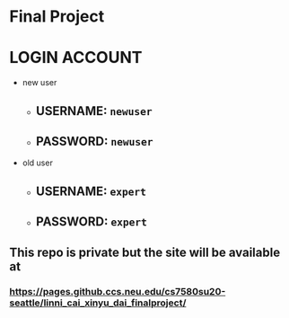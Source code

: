 # Final Project

# LOGIN ACCOUNT
- new user
   - ## USERNAME: `newuser`
   - ## PASSWORD: `newuser`
- old user
   - ## USERNAME: `expert`
   - ## PASSWORD: `expert`

## This repo is private but the site will be available at 
### https://pages.github.ccs.neu.edu/cs7580su20-seattle/linni_cai_xinyu_dai_finalproject/